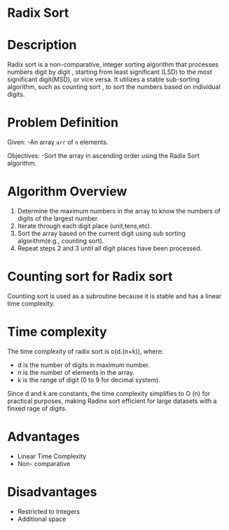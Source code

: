 # Radix Sort

# Description

Radix sort is a non-comparative, integer sorting algorithm that processes numbers digit by digit , starting from least significant (LSD) to the most significant digit(MSD), or vice versa. It utilizes a stable sub-sorting algorithm, such as counting sort , to sort the numbers based on individual digits.

# Problem Definition

Given:
-An array `arr` of `n` elements.

Objectives:
-Sort the array in ascending order using the Radix Sort algorithm.

# Algorithm Overview

1. Determine the maximum numbers in the array to know the numbers of digits of the largest number.
2. Iterate through each digit place (unit,tens,etc).
3. Sort the array based on the current digit using sub sorting algorithm(e.g., counting sort).
4. Repeat steps 2 and 3 until all digit places have been processed.

# Counting sort for Radix sort

Countiing sort is used as a subroutine because it is stable and has a linear time complexity.

# Time complexity

The time complexity of radix sort is o(d.(n+k)), where:

- d is the number of digits in maximum number.
- n is the number of elements in the array.
- k is the range of digit (0 to 9 for decimal system).

Since d and k are constants, the time complexity simplifies to O (n) for practical purposes, making Radinx sort efficient for large datasets with a finxed rage of digits.

# Advantages

- Linear Time Complexity
- Non- comparative

# Disadvantages

- Restricted to Integers
- Additional space
